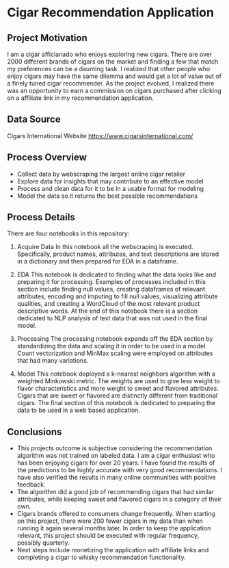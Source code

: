 # Cigar Recommendation Application

## Project Motivation
I am a cigar afficianado who enjoys exploring new cigars. There are over 2000 different brands of cigars on the market and finding a few that match my preferences can be a daunting task. I realized that other people who enjoy cigars may have the same dilemma and would get a lot of value out of a finely tuned cigar recommender. As the project evolved, I realized there was an opportunity to earn a commission on cigars purchased after clicking on a affiliate link in my recommendation application.

## Data Source
Cigars International Website https://www.cigarsinternational.com/

## Process Overview
* Collect data by webscraping the largest online cigar retailer
* Explore data for insights that may contribute to an effective model
* Process and clean data for it to be in a usable format for modeling
* Model the data so it returns the best possible recommendations

## Process Details
There are four notebooks in this repository:
1. Acquire Data
    In this notebook all the webscraping is executed. Specifically, product names, attributes, and text descriptions are stored in a dictionary and then prepared for EDA in a dataframe.

2. EDA
    This notebook is dedicated to finding what the data looks like and preparing it for processing. Examples of processes included in this section include finding null values, creating dataframes of relevant attributes, encoding and imputing to fill null values, visualizing attribute qualities, and creating a WordCloud of the most relevant product descriptive words. At the end of this notebook there is a section dedicated to NLP analysis of text data that was not used in the final model.

3. Processing
    The processing notebook expands off the EDA section by standardizing the data and scaling it in order to be used in a model. Count vectorization and MinMax scaling were employed on attributes that had many variations.

4. Model
    This notebook deployed a k-nearest neighbors algorithm with a weighted Minkowski metric. The weights are used to give less weight to flavor characteristics and more weight to sweet and flavored attributes. Cigars that are sweet or flavored are distinctly different from traditional cigars. The final section of this notebook is dedicated to preparing the data to be used in a web based application.

## Conclusions 
* This projects outcome is subjective considering the recommendation algorithm was not trained on labeled data. I am a cigar enthusiast who has been enjoying cigars for over 20 years. I have found the results of the predictions to be highly accurate with very good recommendations. I have also verified the results in many online communities with positive feedback.
* The algorithm did a good job of recommending cigars that had similar attributes, while keeping sweet and flavored cigars in a category of their own.
* Cigars brands offered to consumers change frequently. When starting on this project, there were 200 fewer cigars in my data than when running it again several months later. In order to keep the application relevant, this project should be executed with regular frequency, possibly quarterly.
* Next steps include monetizing the application with affiliate links and completing a cigar to whisky recommendation functionality.
